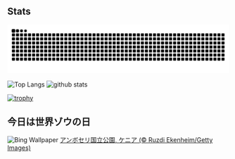 ## Stats
<picture>
  <source media="(prefers-color-scheme: dark)" srcset="https://raw.githubusercontent.com/ba230t/ba230t/output/github-contribution-grid-snake-dark.svg">
  <source media="(prefers-color-scheme: light)" srcset="https://raw.githubusercontent.com/ba230t/ba230t/output/github-contribution-grid-snake.svg">
  <img alt="github contribution grid snake animation" src="https://raw.githubusercontent.com/ba230t/ba230t/output/github-contribution-grid-snake.svg">
</picture>

<p align="left">
  <img alt="Top Langs" height="150px" src="https://github-readme-stats.vercel.app/api/top-langs/?username=ba230t&layout=compact&theme=transparent" />
  <img alt="github stats" height="150px" src="https://github-readme-stats.vercel.app/api?username=ba230t&theme=transparent" />
</p>

[![trophy](https://github-profile-trophy.vercel.app/?username=ba230t&theme=transparent&column=7)](https://github.com/ryo-ma/github-profile-trophy)


<!-- Bing Wallpaper Start -->
## 今日は世界ゾウの日
![Bing Wallpaper](https://www.bing.com/th?id=OHR.ElephantsAmboseli_JA-JP9387144040_1920x1080.jpg&rf=LaDigue_1920x1080.jpg&pid=hp)
[アンボセリ国立公園, ケニア (© Ruzdi Ekenheim/Getty Images)](https://www.bing.com/search?q=%E3%82%A2%E3%83%B3%E3%83%9C%E3%82%BB%E3%83%AA%E5%9B%BD%E7%AB%8B%E5%85%AC%E5%9C%92&form=hpcapt&filters=HpDate%3a%2220240811_1500%22)
<!-- Bing Wallpaper End -->
